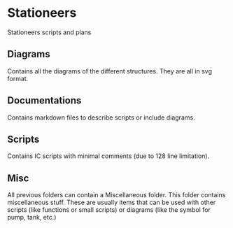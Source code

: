 # Stationeers
Stationeers scripts and plans

## Diagrams
Contains all the diagrams of the different structures.
They are all in svg format.

## Documentations
Contains markdown files to describe scripts or include diagrams.

## Scripts
Contains IC scripts with minimal comments (due to 128 line limitation).

## Misc
All previous folders can contain a Miscellaneous folder.
This folder contains miscellaneous stuff.
These are usually items that can be used with other scripts (like functions or small scripts) or diagrams (like the symbol for pump, tank, etc.) 
